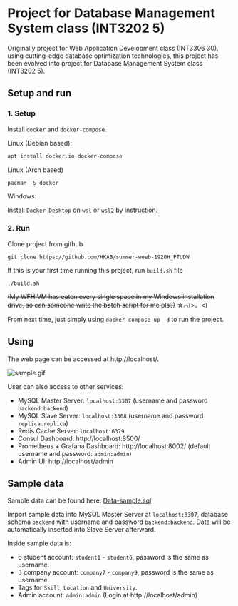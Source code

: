 # Project for Database Management System class (INT3202 5)
Originally project for Web Application Development class (INT3306 30), using cutting-edge database optimization technologies, this project has been evolved into project for Database Management System class (INT3202 5).

## Setup and run

### 1. Setup

Install `docker` and `docker-compose`.

Linux (Debian based):
```bash
apt install docker.io docker-compose
```
Linux (Arch based)
```
pacman -S docker
```
Windows:

Install `Docker Desktop` on `wsl` or `wsl2` by [instruction](https://docs.docker.com/docker-for-windows/install/).

### 2. Run

Clone project from github

```
git clone https://github.com/HKAB/summer-weeb-1920H_PTUDW
```

If this is your first time running this project, run `build.sh` file
```
./build.sh
```
~~(My WFH VM has eaten every single space in my Windows installation drive, so can someone write the batch script for me pls?)~~ ☆⌒(>。<)

From next time, just simply using `docker-compose up -d` to run the project.

## Using

The web page can be accessed at http://localhost/.


![sample.gif](sample.gif)

User can also access to other services:
- MySQL Master Server: `localhost:3307` (username and password `backend:backend`)
- MySQL Slave Server: `localhost:3308` (username and password `replica:replica`)
- Redis Cache Server: `localhost:6379`
- Consul Dashboard: http://localhost:8500/
- Prometheus + Grafana Dashboard: http://localhost:8002/ (default username and password: `admin:admin`)
- Admin UI: http://localhost/admin

## Sample data

Sample data can be found here: [Data-sample.sql](https://drive.google.com/file/d/1I3WYE6YC5bnQ2MvwNN2rMTv5WU2_apxo/view?usp=sharing)

Import sample data into MySQL Master Server at `localhost:3307`, database schema `backend` with username and password `backend:backend`. Data will be automatically inserted into Slave Server afterward.

Inside sample data is:
- 6 student account: `student1` - `student6`, password is the same as username.
- 3 company account: `company7` - `company9`, password is the same as username.
- Tags for `Skill`, `Location` and `University`.
- Admin account: `admin:admin` (Login at http://localhost/admin)
